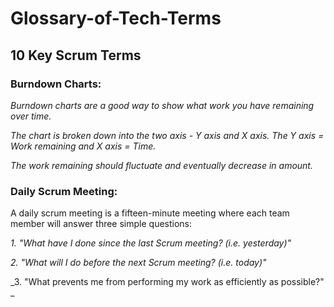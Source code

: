 # Glossary-of-Tech-Terms
## 10 Key Scrum Terms
### Burndown Charts:
_Burndown charts are a good way to show what work you have remaining over time._

_The chart is broken down into the two axis - Y axis and X axis. The Y axis = Work remaining and X axis = Time._

_The work remaining should fluctuate and eventually decrease in amount._ 

### Daily Scrum Meeting:
A daily scrum meeting is a fifteen-minute meeting where each team member will answer three simple questions:

_1. "What have I done since the last Scrum meeting? (i.e. yesterday)"_

_2. "What will I do before the next Scrum meeting? (i.e. today)"_

_3. "What prevents me from performing my work as efficiently as possible?" _

